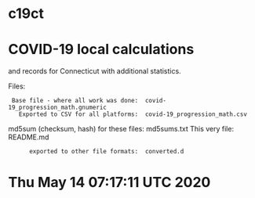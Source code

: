 # c19ct

# COVID-19 local calculations

and records
for
  Connecticut
with
  additional statistics.

Files:

     Base file - where all work was done:  covid-19_progression_math.gnumeric
       Exported to CSV for all platforms:  covid-19_progression_math.csv

 md5sum (checksum, hash) for these files:  md5sums.txt
                          This very file:  README.md

          exported to other file formats:  converted.d

# Thu May 14 07:17:11 UTC 2020
